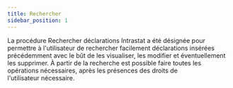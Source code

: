 ```yaml
---
title: Rechercher
sidebar_position: 1
---
```


La procédure Rechercher déclarations Intrastat a été désignée pour permettre à l'utilisateur de rechercher facilement déclarations insérées précédemment avec le bût de les visualiser, les modifier et éventuellement les supprimer. À partir de la recherche est possible faire toutes les opérations nécessaires, après les présences des droits de l'utilisateur nécessaire.






